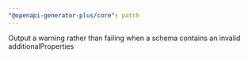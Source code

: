 ```yaml
---
"@openapi-generator-plus/core": patch
---
```


Output a warning rather than failing when a schema contains an invalid additionalProperties
